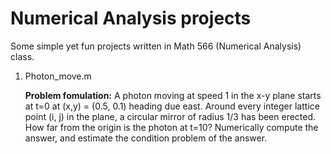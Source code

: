 # Numerical Analysis projects
Some simple yet fun projects written in Math 566 (Numerical Analysis) class.
1. Photon_move.m

    __Problem fomulation:__ A photon moving at speed 1 in the x-y plane starts at t=0 at (x,y) = (0.5, 0.1) heading due east. Around every integer lattice point (i, j) in the plane, a circular mirror of radius 1/3 has been erected. How far from the origin is the photon at t=10? Numerically compute the answer, and estimate the condition problem of the answer.